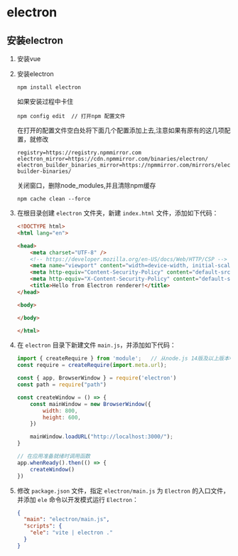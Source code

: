 # electron

## 安装electron

1. 安装vue

2. 安装electron

   ```
   npm install electron
   ```

   如果安装过程中卡住

   ```
   npm config edit  // 打开npm 配置文件
   ```

   在打开的配置文件空白处将下面几个配置添加上去,注意如果有原有的这几项配置，就修改

   ```
   registry=https://registry.npmmirror.com
   electron_mirror=https://cdn.npmmirror.com/binaries/electron/
   electron_builder_binaries_mirror=https://npmmirror.com/mirrors/electron-builder-binaries/
   ```

   关闭窗口，删除node_modules,并且清除npm缓存

   ```
   npm cache clean --force
   ```

3. 在根目录创建 `electron` 文件夹，新建 `index.html` 文件，添加如下代码：

   ```html
   <!DOCTYPE html>
   <html lang="en">
   
   <head>
       <meta charset="UTF-8" />
       <!-- https://developer.mozilla.org/en-US/docs/Web/HTTP/CSP -->
       <meta name="viewport" content="width=device-width, initial-scale=1.0">
       <meta http-equiv="Content-Security-Policy" content="default-src 'self'; script-src 'self'" />
       <meta http-equiv="X-Content-Security-Policy" content="default-src 'self'; script-src 'self'" />
       <title>Hello from Electron renderer!</title>
   </head>
   
   <body>
   
   </body>
   
   </html>
   ```

4. 在 `electron` 目录下新建文件 `main.js`，并添加如下代码：

   ```javascript
   import { createRequire } from 'module';   // 从node.js 14版及以上版本中，require作为COMMONJS的一个命令已不再直接支持使用，所以我们需要导入createRequire命令才可以
   const require = createRequire(import.meta.url);
   
   const { app, BrowserWindow } = require('electron')
   const path = require("path")
   
   const createWindow = () => {
       const mainWindow = new BrowserWindow({
           width: 800,
           height: 600,
       })
   
       mainWindow.loadURL("http://localhost:3000/");
   }
   
   // 在应用准备就绪时调用函数
   app.whenReady().then(() => {
       createWindow()
   })
   ```

5. 修改 `package.json` 文件，指定 `electron/main.js` 为 `Electron` 的入口文件，并添加 `ele` 命令以开发模式运行 `Electron`：

   ```json
   {
     "main": "electron/main.js",
     "scripts": {
       "ele": "vite | electron ."
     }
   }
   ```

   



